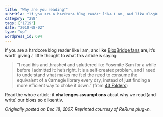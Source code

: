 ```yaml
---
title: "Why are you reading?"
subtitle: "If you are a hardcore blog reader like I am, and like BlogBridge fans a..."
category: "298"
tags: ["1719"]
date: "2010-08-02"
type: "wp"
wordpress_id: 694
---
```

If you are a hardcore blog reader like I am, and like [BlogBridge fans](http://www.blogbridge.com) are, it’s worth giving a little thought to what this article is saying:
> “I read this and thrashed and spluttered like Yosemite Sam for a while before I admitted it: he’s right. It is a self-created problem, and I need to understand what makes me feel the need to consume the equivalent of a Carnegie library every day, instead of just finding a more efficient way to choke it down.” (from [43 Folders](http://www.43folders.com/2007/12/11/why-are-you-reading-all-news))

Read the whole article: it **challenges assumptions** about why we read (and write) our blogs so diligently.

*Originally posted on Dec 18, 2007. Reprinted courtesy of ReRuns plug-in.*